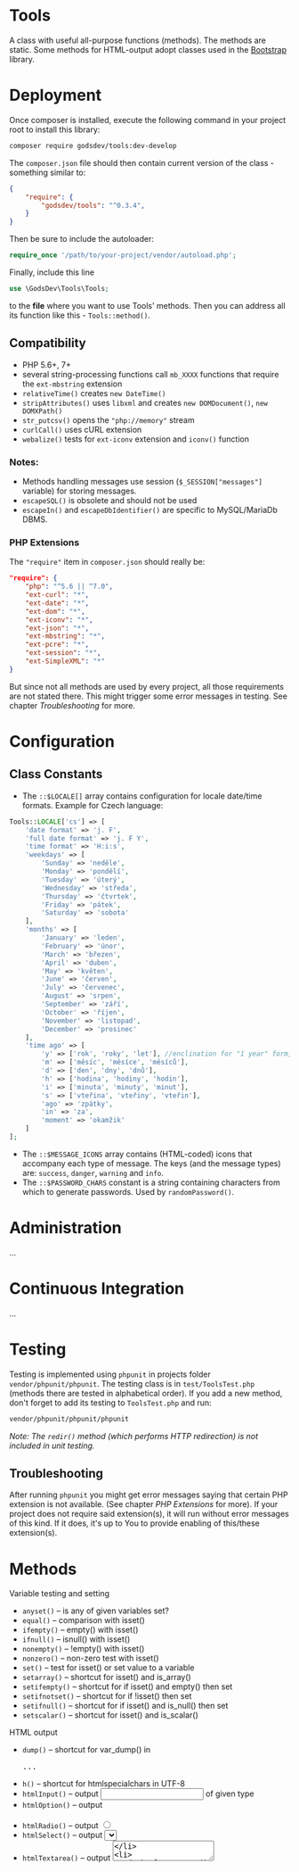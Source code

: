 # Tools
A class with useful all-purpose functions (methods). The methods are static.
Some methods for HTML-output adopt classes used in the [Bootstrap](http://getbootstrap.com) library.

# Deployment

Once composer is installed, execute the following command in your project root to install this library:

```sh
composer require godsdev/tools:dev-develop
```

The `composer.json` file should then contain current version of the class - something similar to:
```json
{
    "require": {
        "godsdev/tools": "^0.3.4",
    }
}
```

Then be sure to include the autoloader:

```php
require_once '/path/to/your-project/vendor/autoload.php';
```

Finally, include this line
```php
use \GodsDev\Tools\Tools;
```
to the **file** where you want to use Tools' methods. Then you can address all its function like this - `Tools::method()`.

## Compatibility
* PHP 5.6+, 7+
* several string-processing functions call `mb_XXXX` functions that require the `ext-mbstring` extension
* `relativeTime()` creates `new DateTime()`
* `stripAttributes()` uses `libxml` and creates `new DOMDocument()`, `new DOMXPath()`
* `str_putcsv()` opens the `"php://memory"` stream
* `curlCall()` uses cURL extension
* `webalize()` tests for `ext-iconv` extension and `iconv()` function
### Notes:
* Methods handling messages use session (`$_SESSION["messages"]` variable) for storing messages.
* `escapeSQL()` is obsolete and should not be used
* `escapeIn()` and `escapeDbIdentifier()` are specific to MySQL/MariaDb DBMS.

### PHP Extensions
The `"require"` item in `composer.json` should really be:
```json
"require": {
    "php": "^5.6 || ^7.0",
    "ext-curl": "*",
    "ext-date": "*",
    "ext-dom": "*",
    "ext-iconv": "*",
    "ext-json": "*",
    "ext-mbstring": "*",
    "ext-pcre": "*",
    "ext-session": "*",
    "ext-SimpleXML": "*"
}
```
But since not all methods are used by every project, all those requirements are not stated there.
This might trigger some error messages in testing. See chapter *Troubleshooting* for more.

# Configuration
## Class Constants
* The `::$LOCALE[]` array contains configuration for locale date/time formats. Example for Czech language:
```php
Tools::LOCALE['cs'] => [
    'date format' => 'j. F',
    'full date format' => 'j. F Y',
    'time format' => 'H:i:s',
    'weekdays' => [
        'Sunday' => 'neděle',
        'Monday' => 'pondělí',
        'Tuesday' => 'úterý',
        'Wednesday' => 'středa',
        'Thursday' => 'čtvrtek',
        'Friday' => 'pátek',
        'Saturday' => 'sobota'
    ],
    'months' => [
        'January' => 'leden',
        'February' => 'únor',
        'March' => 'březen',
        'April' => 'duben',
        'May' => 'květen',
        'June' => 'červen',
        'July' => 'červenec',
        'August' => 'srpen',
        'September' => 'září',
        'October' => 'říjen',
        'November' => 'listopad',
        'December' => 'prosinec'
    ],
    'time ago' => [
        'y' => ['rok', 'roky', 'let'], //enclination for "1 year" form, "2-4 years" form, and "5+ years" form
        'm' => ['měsíc', 'měsíce', 'měsíců'],
        'd' => ['den', 'dny', 'dnů'],
        'h' => ['hodina', 'hodiny', 'hodin'],
        'i' => ['minuta', 'minuty', 'minut'],
        's' => ['vteřina', 'vteřiny', 'vteřin'],
        'ago' => 'zpátky',
        'in' => 'za',
        'moment' => 'okamžik'
    ]
];
```
* The `::$MESSAGE_ICONS` array contains (HTML-coded) icons that accompany each type of message. The keys (and the message types) are: `success`, `danger`, `warning` and `info`.
* The `::$PASSWORD_CHARS` constant is a string containing characters from which to generate passwords. Used by `randomPassword()`.

# Administration
...
# Continuous Integration
...
# Testing

Testing is implemented using `phpunit` in projects folder `vendor/phpunit/phpunit`. The testing class is in `test/ToolsTest.php` (methods there are tested in alphabetical order). If you add a new method, don't forget to add its testing to `ToolsTest.php` and run:

```sh
vendor/phpunit/phpunit/phpunit
```

*Note: The `redir()` method (which performs HTTP redirection) is not included in unit testing.*

## Troubleshooting
After running `phpunit` you might get error messages saying that certain PHP extension is not available. (See chapter *PHP Extensions* for more). If your project does not require said extension(s), it will run without error messages of this kind. If it does, it's up to You to provide enabling of this/these extension(s).

# Methods

Variable testing and setting
* `anyset()` – is any of given variables set?
* `equal()` – comparison with isset()
* `ifempty()` – empty() with isset()
* `ifnull()` – isnull() with isset()
* `nonempty()` – !empty() with isset()
* `nonzero()` – non-zero test with isset()
* `set()` – test for isset() or set value to a variable
* `setarray()` – shortcut for isset() and is_array()
* `setifempty()` – shortcut for if isset() and empty() then set
* `setifnotset()` – shortcut for if !isset() then set
* `setifnull()` – shortcut for if isset() and is_null() then set
* `setscalar()` – shortcut for isset() and is_scalar()

HTML output
* `dump()` – shortcut for var_dump() in <pre>...</pre>
* `h()` – shortcut for htmlspecialchars in UTF-8
* `htmlInput()` – output <input> of given type
* `htmlOption()` – output <option>
* `htmlRadio()` – output <input type="radio">
* `htmlSelect()` – output <select> with given options
* `htmlTextarea()` – output <textarea>
* `htmlTextInput()` – output <input type="text">
* `stripAttributes()` – strip attributes off a HTML code

HTTP
* `curlCall()` – call a URL, return result 
* `httpResponse()` – HTTP response split into headers and body
* `redir()` – make an HTTP redirection
* `urlChange()` – add/delete/modify GET variables of an URL

Messages
* `addMessage()` – add a message to a session
* `outputMessage()` – output a message
* `resolve()` – add a 'success' or 'error' message based on a result
* `showMessages()` – show messages from session
 
Strings
* `begins()` – does a string begin with given parameter?
* `cutTill()` – cut string to first occurence of given parameter
* `ends()` –  does a string end with given parameter?
* `exploded()` – explode() and return item of given index
* `mb_lcfirst()` – lower case first character (multi-byte version)
* `mb_ucfirst()` – upper case first character (multi-byte version)
* `randomPassword()` – return random password
* `str_after()` – return a part of a string after occurence of a parameter
* `str_before()` – return a part of a string before occurence of a parameter
* `str_putcsv()` – inverse to str_getcsv()

Conversion
* `columnName()` – convert number to 26-base (alphabetical) system
* `escapeDbIdentifier()` – escape function for MySQL/MariaDb identifiers
* `escapeIn()` – escape values in SQL's IN() clause
* `escapeJS()` – escape for JavaScript
* `escapeSQL()` – basic escape for SQL (OBSOLETE)
* `shortify()` – limit long string to given length, add optional ellipsis
* `webalize()` – covert to URL-friendly string
* `xorCipher()` – basic ciphering
* `xorDecipher()` – basic deciphering

Variables
* `among()` – is given value among listed values
* `blacklist()` – set value to given default if on blacklist
* `whitelist()` – set value to given default if not on whitelist

Arrays
* `array_search_i()` – case-sensitive array_search()
* `arrayConfineKeys()` – extract and return selected keys of given array
* `arrayKeyAsValues()` – refill array's values by its keys
* `arrayListed()` – output list of array's items
* `arrayReindex()` – reindex array of arrays by given index
* `arrayRemoveItems()` – remove items from an array
* `arraySearchAssoc()` – search array for given key:value pair(s)
* `in_array_i()` – case-sensitive in_array()

Locale
* `localeDate()` – output date using ::$LOCALE[] settings
* `localeTime()` – output time using ::$LOCALE[] settings
* `plural()` – output appropriate singular/plural version of given word
* `relativeTime()` – output relative from now() using ::$LOCALE[] settings

Specific
* `GoogleAuthenticatorCode()` – GoogleAuthenticator hash
* `preg_max()` – return RegEx mask to match integer range from 0 to given maximum
